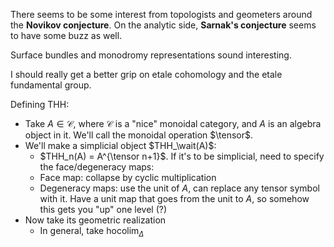 There seems to be some interest from topologists and geometers around the **Novikov conjecture**. On the analytic side, **Sarnak's conjecture** seems to have some buzz as well.

Surface bundles and monodromy representations sound interesting.

I should really get a better grip on etale cohomology and the etale fundamental group.

Defining THH:

- Take $A \in \mathcal C$, where $\mathcal C$ is a "nice" monoidal category, and $A$ is an algebra object in it. We'll call the monoidal operation $\tensor$.
- We'll make a simplicial object $THH_\wait(A)$:
  - $THH_n(A) = A^{\tensor n+1}$. If it's to be simplicial, need to specify the face/degeneracy maps:
  - Face map: collapse by cyclic multiplication
  - Degeneracy maps: use the unit of $A$, can replace any tensor symbol with it. Have a unit map that goes from the unit to $A$, so somehow this gets you "up" one level (?)
- Now take its geometric realization
  - In general, take $\mathrm{hocolim}_\Delta$